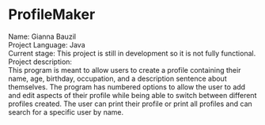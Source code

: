 # ProfileMaker
Name: Gianna Bauzil<br>
Project Language: Java<br>
Current stage: This project is still in development so it is not fully functional.<br>
Project description:<br>
This program is meant to allow users to create a profile containing their name, age, birthday, occupation, and a description sentence about themselves. The program has numbered options to allow the user to add and edit aspects of their profile while being able to switch between different profiles created. The user can print their profile or print all profiles and can search for a specific user by name. 
